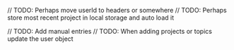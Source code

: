 // TODO: Perhaps move userId to headers or somewhere
// TODO: Perhaps store most recent project in local storage and auto load it


// TODO: Add manual entries
// TODO: When adding projects or topics update the user object